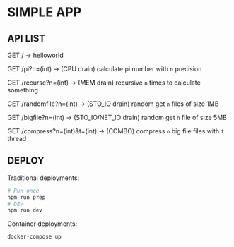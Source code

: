 # SIMPLE APP

## API LIST

GET /
-> helloworld

GET /pi?n=(int)
-> (CPU drain) calculate pi number with `n` precision

GET /recurse?n=(int)
-> (MEM drain) recursive `n` times to calculate something

GET /randomfile?n=(int)
-> (STO_IO drain) random get `n` files of size 1MB

GET /bigfile?n=(int)
-> (STO_IO/NET_IO drain) random get `n` file of size 5MB

GET /compress?n=(int)&t=(int)
-> (COMBO) compress `n` big file files with `t` thread

## DEPLOY

Traditional deployments:
```bash
# Run once
npm run prep
# DEV
npm run dev
```

Container deployments:
```bash
docker-compose up
```